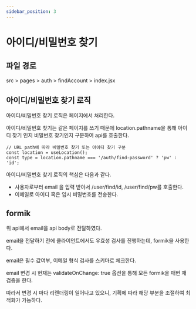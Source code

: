 ```yaml
---
sidebar_position: 3
---
```


# 아이디/비밀번호 찾기

## 파일 경로

src > pages > auth > findAccount > index.jsx

## 아이디/비밀번호 찾기 로직

아이디/비밀번호 찾기 로직은 페이지에서 처리한다.

아이디/비밀번호 찾기는 같은 페이지를 쓰기 때문에 location.pathname을 통해 아이디 찾기 인지 비밀번호 찾기인지 구분하여 api를 호출한다.

```
// URL path에 따라 비밀번호 찾기 또는 아이디 찾기 구분
const location = useLocation();
const type = location.pathname === '/auth/find-password' ? 'pw' : 'id';
```

아이디/비밀번호 찾기 로직의 핵심은 다음과 같다.

- 사용자로부터 email 을 입력 받아서 /user/find/id, /user/find/pw를 호출한다.
- 이메일로 아이디 혹은 임시 비밀번호를 전송한다.

## formik

위 api에서 email을 api body로 전달하였다.

email을 전달하기 전에 클라이언트에서도 유효성 검사를 진행하는데, formik을 사용한다.

email은 필수 값여부, 이메일 형식 검사를 스키마로 체크한다.

email 변경 시 현재는 validateOnChange: true 옵션을 통해 모든 formik을 매번 재 검증을 한다.

따라서 변경 시 마다 리렌더링이 일어나고 있으니, 기획에 따라 해당 부분을 조절하여 최적화가 가능하다.
